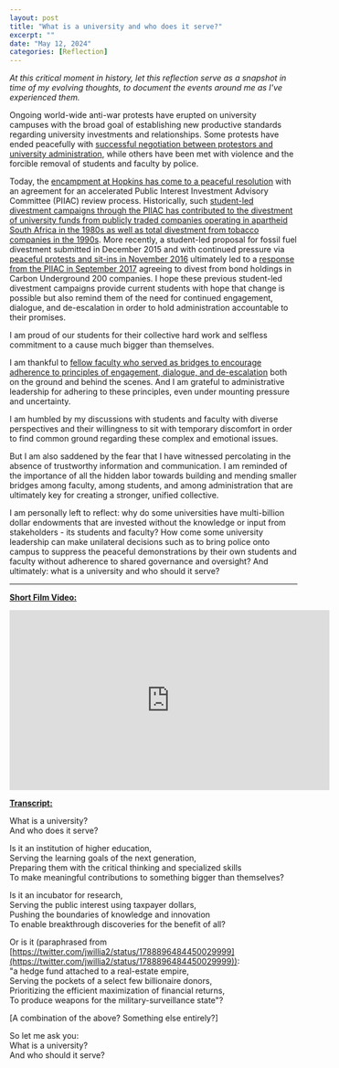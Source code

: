 ```yaml
---
layout: post
title: "What is a university and who does it serve?"
excerpt: ""
date: "May 12, 2024"
categories: [Reflection]
---
```


<i>At this critical moment in history, let this reflection serve as a snapshot in time of my evolving thoughts, to document the events around me as I've experienced them. </i>

Ongoing world-wide anti-war protests have erupted on university campuses with the broad goal of establishing new productive standards regarding university investments and relationships. Some protests have ended peacefully with [successful negotiation between protestors and university administration](https://www.aljazeera.com/news/2024/5/7/pro-palestine-protests-how-some-universities-reached-deals-with-students), while others have been met with violence and the forcible removal of students and faculty by police. 

Today, the [encampment at Hopkins has come to a peaceful resolution](https://twitter.com/hopkins4justice/status/1789521015854301360) with an agreement for an accelerated Public Interest Investment Advisory Committee (PIIAC) review process. Historically, such [student-led divestment campaigns through the PIIAC has contributed to the divestment of university funds from publicly traded companies operating in apartheid South Africa in the 1980s as well as total divestment from tobacco companies in the 1990s](https://provost.jhu.edu/wp-content/uploads/2017/09/PIIAC-Report-final.pdf). More recently, a student-led proposal for fossil fuel divestment submitted in December 2015 and with continued pressure via [peaceful protests and sit-ins in November 2016](https://www.jhunewsletter.com/article/2016/11/refuel-our-future-protests-universitys-investments-in-fossil-fuels/) ultimately led to a [response from the PIIAC in September 2017](https://hub.jhu.edu/2017/09/15/committee-recommendations-fossil-fuel-divestment/) agreeing to divest from bond holdings in Carbon Underground 200 companies. I hope these previous student-led divestment campaigns provide current students with hope that change is possible but also remind them of the need for continued engagement, dialogue, and de-escalation in order to hold administration accountable to their promises.

I am proud of our students for their collective hard work and selfless commitment to a cause much bigger than themselves. 

I am thankful to [fellow faculty who served as bridges to encourage adherence to principles of engagement, dialogue, and de-escalation](https://twitter.com/LesterSpence/status/1786768651921604781) both on the ground and behind the scenes. And I am grateful to administrative leadership for adhering to these principles, even under mounting pressure and uncertainty. 

I am humbled by my discussions with students and faculty with diverse perspectives and their willingness to sit with temporary discomfort in order to find common ground regarding these complex and emotional issues. 

But I am also saddened by the fear that I have witnessed percolating in the absence of trustworthy information and communication. I am reminded of the importance of all the hidden labor towards building and mending smaller bridges among faculty, among students, and among administration that are ultimately key for creating a stronger, unified collective. 

I am personally left to reflect: why do some universities have multi-billion dollar endowments that are invested without the knowledge or input from stakeholders - its students and faculty? How come some university leadership can make unilateral decisions such as to bring police onto campus to suppress the peaceful demonstrations by their own students and faculty without adherence to shared governance and oversight? And ultimately: what is a university and who should it serve?

---

<b><u>Short Film Video:</u></b>

<div align="center">
<iframe width="560" height="315" src="https://www.youtube.com/embed/YfisDYz746c?si=icUJ8seqlXqI7dJC" title="YouTube video player" frameborder="0" allow="accelerometer; autoplay; clipboard-write; encrypted-media; gyroscope; picture-in-picture; web-share" referrerpolicy="strict-origin-when-cross-origin" allowfullscreen></iframe>
</div>

<b><u>Transcript:</u></b>

What is a university?   
And who does it serve?  

Is it an institution of higher education,  
Serving the learning goals of the next generation,  
Preparing them with the critical thinking and specialized skills  
To make meaningful contributions to something bigger than themselves?  

Is it an incubator for research,  
Serving the public interest using taxpayer dollars,  
Pushing the boundaries of knowledge and innovation  
To enable breakthrough discoveries for the benefit of all?  

Or is it (paraphrased from [https://twitter.com/jwillia2/status/1788896484450029999](https://twitter.com/jwillia2/status/1788896484450029999)):  
"a hedge fund attached to a real-estate empire,  
Serving the pockets of a select few billionaire donors,  
Prioritizing the efficient maximization of financial returns,   
To produce weapons for the military-surveillance state"?  

[A combination of the above?  Something else entirely?]  

So let me ask you:  
What is a university?   
And who should it serve?  